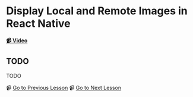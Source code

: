# Display Local and Remote Images in React Native

**[📹 Video](https://egghead.io/lessons/react-native-display-local-and-remote-images-in-react-native)**

## TODO

TODO


📹 [Go to Previous Lesson](TODO)
📹 [Go to Next Lesson](TODO)
